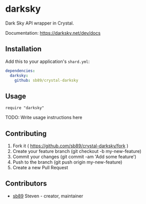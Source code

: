 # darksky

Dark Sky API wrapper in Crystal.

Documentation: https://darksky.net/dev/docs

## Installation

Add this to your application's `shard.yml`:

```yaml
dependencies:
  darksky:
    github: sb89/crystal-darksky
```

## Usage

```crystal
require "darksky"
```

TODO: Write usage instructions here

## Contributing

1. Fork it ( https://github.com/sb89/crystal-darksky/fork )
2. Create your feature branch (git checkout -b my-new-feature)
3. Commit your changes (git commit -am 'Add some feature')
4. Push to the branch (git push origin my-new-feature)
5. Create a new Pull Request

## Contributors

- [sb89](https://github.com/sb89) Steven - creator, maintainer
